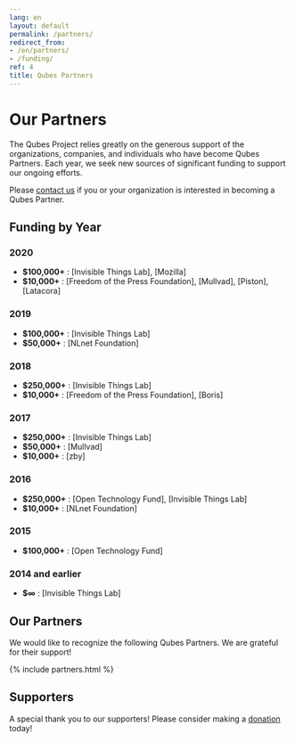 ```yaml
---
lang: en
layout: default
permalink: /partners/
redirect_from:
- /en/partners/
- /funding/
ref: 4
title: Qubes Partners
---
```




Our Partners
============

The Qubes Project relies greatly on the generous support of the organizations, companies, and individuals who have become Qubes Partners.
Each year, we seek new sources of significant funding to support our ongoing efforts.

Please [contact us][contact] if you or your organization is interested in becoming a Qubes Partner.

## Funding by Year

### 2020
- **$100,000+** : [Invisible Things Lab], [Mozilla]
- **$10,000+** : [Freedom of the Press Foundation], [Mullvad], [Piston], [Latacora]

### 2019
- **$100,000+** : [Invisible Things Lab]
- **$50,000+** : [NLnet Foundation]

### 2018
- **$250,000+** : [Invisible Things Lab]
- **$10,000+** : [Freedom of the Press Foundation], [Boris]

### 2017
- **$250,000+** : [Invisible Things Lab]
- **$50,000+** : [Mullvad]
- **$10,000+** : [zby]

### 2016
- **$250,000+** : [Open Technology Fund], [Invisible Things Lab]
- **$10,000+** : [NLnet Foundation]

### 2015
- **$100,000+** : [Open Technology Fund]

### 2014 and earlier
- **$∞** : [Invisible Things Lab]



## Our Partners
We would like to recognize the following Qubes Partners.
We are grateful for their support!

{% include partners.html %}


## Supporters

A special thank you to our supporters! Please consider making a [donation] today!


[donation]: /donate/
[contact]: mailto:funding@qubes-os.org
